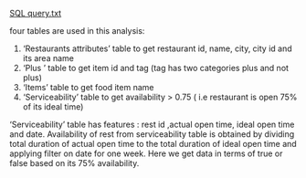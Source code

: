 [SQL query.txt](https://github.com/shoaib944/Area_level_analysis/files/7115139/SQL.query.txt)

four tables are used in this analysis: 
1.	‘Restaurants attributes’ table to get restaurant id, name, city, city id and its area name
2.	‘Plus ’ table to get item id and tag (tag has two categories plus and not plus)
3.	‘Items’ table to get food item name
4.	‘Serviceability’ table to get availability > 0.75 ( i.e restaurant is open 75% of its ideal time)

‘Serviceability’ table has features : rest id ,actual open time, ideal open time and date.
Availability of rest from serviceability table is obtained by dividing total duration of actual open time to the total duration of  ideal open time and applying filter on date for one week. Here we get data in terms of true or false based on its 75% availability.
